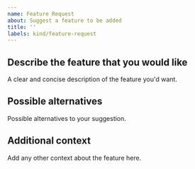 ```yaml
---
name: Feature Request
about: Suggest a feature to be added
title: ''
labels: kind/feature-request
---
```


## Describe the feature that you would like
A clear and concise description of the feature you'd want.

## Possible alternatives
Possible alternatives to your suggestion.

## Additional context
Add any other context about the feature here.
